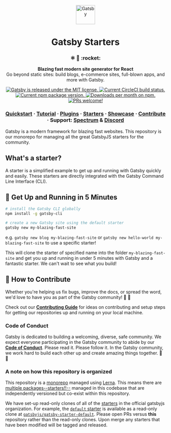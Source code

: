 <p align="center">
  <a href="https://gatsbyjs.org">
    <img alt="Gatsby" src="https://www.gatsbyjs.org/monogram.svg" width="60" />
  </a>
</p>
<h1 align="center">
  Gatsby Starters
</h1>

<h3 align="center">
  ⚛️ 📄 :rocket:
</h3>
<p align="center">
  <strong>Blazing fast modern site generator for React</strong><br>
  Go beyond static sites: build blogs, e-commerce sites, full-blown apps, and more with Gatsby.
</p>
<p align="center">
  <a href="https://github.com/gatsbyjs/gatsby/blob/master/LICENSE">
    <img src="https://img.shields.io/badge/license-MIT-blue.svg" alt="Gatsby is released under the MIT license." />
  </a>
  <a href="https://circleci.com/gh/dschau/starters">
    <img src="https://circleci.com/gh/dschau/starters.svg?style=shield" alt="Current CircleCI build status." />
  </a>
  <a href="https://www.npmjs.org/package/gatsby">
    <img src="https://img.shields.io/npm/v/gatsby.svg" alt="Current npm package version." />
  </a>
  <a href="https://npmcharts.com/compare/gatsby?minimal=true">
    <img src="https://img.shields.io/npm/dm/gatsby.svg" alt="Downloads per month on npm." />
  </a>
  <a href="https://gatsbyjs.org/docs/how-to-submit-a-pr/">
    <img src="https://img.shields.io/badge/PRs-welcome-brightgreen.svg" alt="PRs welcome!" />
  </a>
</p>

<h3 align="center">
  <a href="https://gatsbyjs.org/docs/">Quickstart</a>
  <span> · </span>
  <a href="https://gatsbyjs.org/tutorial/">Tutorial</a>
  <span> · </span>
  <a href="https://gatsbyjs.org/plugins/">Plugins</a>
  <span> · </span>
  <a href="https://gatsbyjs.org/docs/gatsby-starters/">Starters</a>
  <span> · </span>
  <a href="https://gatsbyjs.org/showcase/">Showcase</a>
  <span> · </span>
  <a href="https://gatsbyjs.org/docs/how-to-contribute/">Contribute</a>
  <span> · </span>
  Support: <a href="https://spectrum.chat/gatsby-js">Spectrum</a>
  <span> & </span>
  <a href="https://discord.gg/0ZcbPKXt5bVoxkfV">Discord</a>
</h3>

Gatsby is a modern framework for blazing fast websites. This repository is our monorepo for managing all the great GatsbyJS starters for the community.

## What's a starter?

A starter is a simplified example to get up and running with Gatsby quickly and easily. These starters are directly integrated with the Gatsby Command Line Interface (CLI).

## 🚀 Get Up and Running in 5 Minutes

```sh
# install the Gatsby CLI globally
npm install -g gatsby-cli

# create a new Gatsby site using the default starter
gatsby new my-blazing-fast-site
```

e.g. `gatsby new blog my-blazing-fast-site` or `gatsby new hello-world my-blazing-fast-site` to use a specific starter!

This will clone the starter of specified name into the folder `my-blazing-fast-site` and get you up and running in under 5 minutes with Gatsby and a fantastic starter. We can't wait to see what you build!

## 🤝 How to Contribute

Whether you're helping us fix bugs, improve the docs, or spread the word, we'd love to have you as part of the Gatsby community! :muscle: :purple_heart:

Check out our [**Contributing Guide**][contributing-guide] for ideas on contributing and setup steps for getting our repositories up and running on your local machine.

### Code of Conduct

Gatsby is dedicated to building a welcoming, diverse, safe community. We expect everyone participating in the Gatsby community to abide by our [**Code of Conduct**][code-of-conduct]. Please read it. Please follow it. In the Gatsby community, we work hard to build each other up and create amazing things together. :muscle: :purple_heart:

### A note on how this repository is organized

This repository is a [monorepo][monorepo] managed using [Lerna][lerna]. This means there are [multiple packages--starters!!--][starters] managed in this codebase that are independently versioned but co-exist within this repository.

We have set-up read-only clones of all of the [starters][starters] in the official gatsbyjs organization. For example, the [`default` starter](starters/default) is available as a read-only clone at [`gatsbyjs/gatsby-starter-default`][gatsby-starter-default]. Please open PRs versus **this** repository rather than the read-only clones. Upon merge any starters that have been modified will be tagged and released.

[code-of-conduct]: https://gatsbyjs.org/docs/code-of-conduct/
[contributing-guide]: https://gatsbyjs.org/docs/how-to-contribute/
[monorepo]: https://trunkbaseddevelopment.com/monorepos
[lerna]: https://github.com/lerna/lerna
[starters]: /starters
[gatsby-starter-default]: https://github.com/gatsbyjs/gatsby-starter-default
